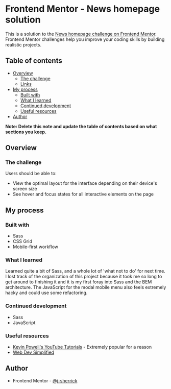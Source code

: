 # Frontend Mentor - News homepage solution

This is a solution to the [News homepage challenge on Frontend Mentor](https://www.frontendmentor.io/challenges/news-homepage-H6SWTa1MFl). Frontend Mentor challenges help you improve your coding skills by building realistic projects. 

## Table of contents

- [Overview](#overview)
  - [The challenge](#the-challenge)
  - [Links](#links)
- [My process](#my-process)
  - [Built with](#built-with)
  - [What I learned](#what-i-learned)
  - [Continued development](#continued-development)
  - [Useful resources](#useful-resources)
- [Author](#author)

**Note: Delete this note and update the table of contents based on what sections you keep.**

## Overview

### The challenge

Users should be able to:

- View the optimal layout for the interface depending on their device's screen size
- See hover and focus states for all interactive elements on the page

## My process

### Built with

- Sass
- CSS Grid
- Mobile-first workflow

### What I learned

Learned quite a bit of Sass, and a whole lot of 'what not to do' for next time. I lost track of the organization of this project because it took me so long to get around to finishing it and it is my first foray into Sass and the BEM architecture. The JavaScript for the modal mobile menu also feels extremely hacky and could use some refactoring.

### Continued development

- Sass
- JavaScript

### Useful resources

- [Kevin Powell's YouTube Tutorials](https://www.youtube.com/@KevinPowell) - Extremely popular for a reason
- [Web Dev Simplified](https://www.youtube.com/@WebDevSimplified) 

## Author

- Frontend Mentor - [@j-sherrick](https://www.frontendmentor.io/profile/j-sherrick)